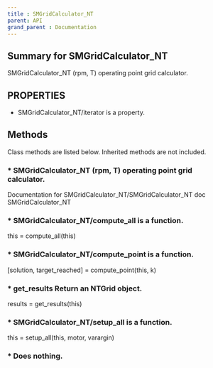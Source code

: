 ```yaml
---
title : SMGridCalculator_NT
parent: API
grand_parent : Documentation
---
```

## Summary for SMGridCalculator_NT
SMGridCalculator_NT (rpm, T) operating point grid calculator.
## PROPERTIES
* SMGridCalculator_NT/iterator is a property.

## Methods
Class methods are listed below. Inherited methods are not included.
### * SMGridCalculator_NT (rpm, T) operating point grid calculator.
Documentation for SMGridCalculator_NT/SMGridCalculator_NT
doc SMGridCalculator_NT

### * SMGridCalculator_NT/compute_all is a function.
this = compute_all(this)

### * SMGridCalculator_NT/compute_point is a function.
[solution, target_reached] = compute_point(this, k)

### * get_results Return an NTGrid object.

results = get_results(this)

### * SMGridCalculator_NT/setup_all is a function.
this = setup_all(this, motor, varargin)

### * Does nothing.

